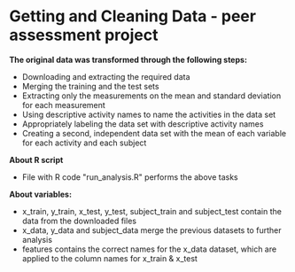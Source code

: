 # Getting and Cleaning Data - peer assessment project

**The original data was transformed through the following steps:** 
- Downloading and extracting the required data  
- Merging the training and the test sets  
- Extracting only the measurements on the mean and standard deviation for each measurement  
- Using descriptive activity names to name the activities in the data set  
- Appropriately labeling the data set with descriptive activity names  
- Creating a second, independent data set with the mean of each variable for each activity and each subject  

**About R script**
- File with R code "run_analysis.R" performs the above tasks

**About variables:**
- x_train, y_train, x_test, y_test, subject_train and subject_test contain the data from the downloaded files
- x_data, y_data and subject_data merge the previous datasets to further analysis
- features contains the correct names for the x_data dataset, which are applied to the column names for x_train & x_test